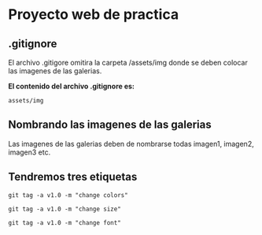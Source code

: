 # Proyecto web de practica

## .gitignore

El archivo .gitigore omitira la carpeta /assets/img donde se deben colocar las imagenes de las galerias. 

**El contenido del archivo .gitignore es:**

```
assets/img
```

## Nombrando las imagenes de las galerias

Las imagenes de las galerias deben de nombrarse todas imagen1, imagen2, imagen3 etc.

## Tendremos tres etiquetas

`git tag -a v1.0 -m "change colors"`

`git tag -a v1.0 -m "change size"`

`git tag -a v1.0 -m "change font"`


